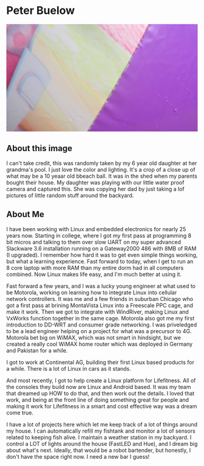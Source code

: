 # Peter Buelow

![BeachBall](https://github.com/buelowp/buelowp/blob/master/P7120148.jpg)

## About this image

I can't take credit, this was randomly taken by my 6 year old daughter at her grandma's pool. I just love the color and lighting. 
It's a crop of a close up of what may be a 10 yeaar old bbeach ball. It was in the shed when my parents bought their house. 
My daughter was playing with our little water proof camera and captured this. She was copying her dad by just taking a lof 
pictures of little random stuff around the backyard.

## About Me
I have been working with Linux and embedded electronics for nearly 25 years now. Starting in college, where I got my first pass at programming 
8 bit micros and talking to them over slow UART on my super advanced Slackware 3.6 installation running on a Gateway2000 486 with 8MB of RAM (I upgraded). 
I remember how hard it was to get even simple things working, but what a learning experience. Fast forward to today, when I get to run an 8 core 
laptop with more RAM than my entire dorm had in all computers combined. Now Linux makes life easy, and I'm much better at using it.

Fast forward a few years, and I was a lucky young engineer at what used to be Motorola, working on learning how to integrate Linux into 
cellular network controllers. It was me and a few friends in suburban Chicago who got a first pass at brining MontaVista Linux into a 
Freescale PPC cage, and make it work. Then we got to integrate with WindRiver, making Linux and VxWorks function together in the same cage. 
Motorola also got me my first introduction to DD-WRT and consumer grade networking. I was priveledged to be a lead engineer helping on a 
project for what was a precursor to 4G. Motorola bet big on WiMAX, which was not smart in hindsight, but we created a really cool WiMAX home 
router which was deployed in Germany and Pakistan for a while.

I got to work at Continental AG, building their first Linux based products for a while. There is a lot of Linux in cars as it stands.

And most recently, I got to help create a Linux platform for Lifefitness. All of the consoles they build now are Linux and Android based. 
It was my team that dreamed up HOW to do that, and then work out the details. I loved that work, and being at the front line of doing 
something great for people and making it work for Lifefitness in a smart and cost effective way was a dream come true.

I have a lot of projects here which let me keep track of a lot of things around my house. I can automatically refill my fishtank and monitor 
a lot of sensors related to keeping fish alive. I maintain a weather station in my backyard. I control a LOT of lights around the house 
(FastLED and Hue), and I dream big about what's next. Ideally, that would be a robot bartender, but honestly, I don't have the space right now. 
I need a new bar I guess!

<!-- recent_releases starts -->
<!-- recent_releases ends -->
